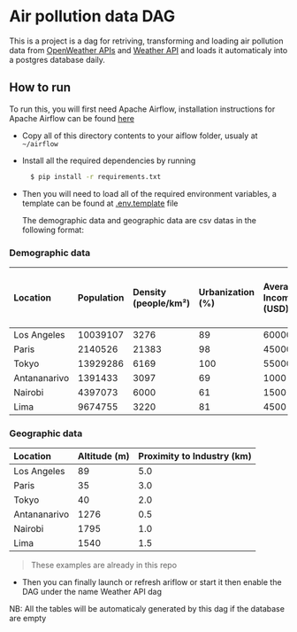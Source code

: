 # Air pollution data DAG
This is a project is a dag for retriving, transforming and loading air pollution data from [OpenWeather APIs](https://openweathermap.org/) and [Weather API](https://www.weatherapi.com/) and loads it automaticaly into a postgres database daily.

## How to run 
To run this, you will first need Apache Airflow, installation instructions for Apache Airflow can be found [here](https://airflow.apache.org/docs/apache-airflow/stable/installation/installing-from-pypi.html)

- Copy all of this directory contents to your aiflow folder, usualy at `~/airflow`
- Install all the required dependencies by running
  ```bash
    $ pip install -r requirements.txt
  ```
- Then you will need to load all of the required environment variables, a template can be found at [.env.template](./.env.template) file

  The demographic data and geographic data are csv datas in the following format:
### **Demographic data**
  
| Location     | Population | Density (people/km²) | Urbanization (%) | Average Income (USD) | Education Level (% with Bachelor's or higher) |
| :----------- | :--------- | :------------------- | :--------------- | :------------------- | :-------------------------------------------- |
| Los Angeles  | 10039107   | 3276                 | 89               | 60000                | 32                                            |
| Paris        | 2140526    | 21383                | 98               | 45000                | 29                                            |
| Tokyo        | 13929286   | 6169                 | 100              | 55000                | 37                                            |
| Antananarivo | 1391433    | 3097                 | 69               | 1000                 | 10                                            |
| Nairobi      | 4397073    | 6000                 | 61               | 1500                 | 12                                            |
| Lima         | 9674755    | 3220                 | 81               | 4500                 | 15                                            |


### **Geographic data**

| Location     | Altitude (m) | Proximity to Industry (km) |
| :----------- | :----------- | :------------------------- |
| Los Angeles  | 89           | 5.0                        |
| Paris        | 35           | 3.0                        |
| Tokyo        | 40           | 2.0                        |
| Antananarivo | 1276         | 0.5                        |
| Nairobi      | 1795         | 1.0                        |
| Lima         | 1540         | 1.5                        |


> These examples are already in this repo

- Then you can finally launch or refresh ariflow or start it then enable the DAG under the name Weather API dag


NB: All the tables will be automaticaly generated by this dag if the database are empty